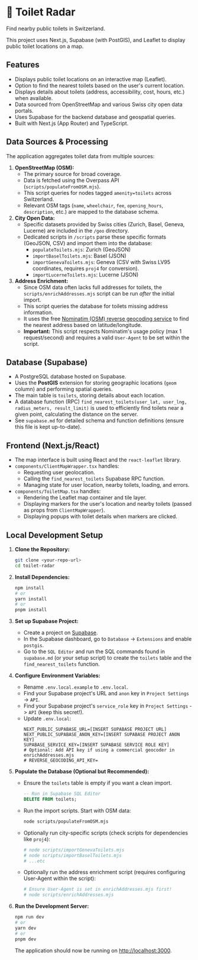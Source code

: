 # 🚽 Toilet Radar

Find nearby public toilets in Switzerland.

This project uses Next.js, Supabase (with PostGIS), and Leaflet to display public toilet locations on a map.

## Features

*   Displays public toilet locations on an interactive map (Leaflet).
*   Option to find the nearest toilets based on the user's current location.
*   Displays details about toilets (address, accessibility, cost, hours, etc.) when available.
*   Data sourced from OpenStreetMap and various Swiss city open data portals.
*   Uses Supabase for the backend database and geospatial queries.
*   Built with Next.js (App Router) and TypeScript.

## Data Sources & Processing

The application aggregates toilet data from multiple sources:

1.  **OpenStreetMap (OSM):**
    *   The primary source for broad coverage.
    *   Data is fetched using the Overpass API (`scripts/populateFromOSM.mjs`).
    *   This script queries for nodes tagged `amenity=toilets` across Switzerland.
    *   Relevant OSM tags (`name`, `wheelchair`, `fee`, `opening_hours`, `description`, etc.) are mapped to the database schema.
2.  **City Open Data:**
    *   Specific datasets provided by Swiss cities (Zurich, Basel, Geneva, Lucerne) are included in the `/geo` directory.
    *   Dedicated scripts in `/scripts` parse these specific formats (GeoJSON, CSV) and import them into the database:
        *   `populateToilets.mjs`: Zurich (GeoJSON)
        *   `importBaselToilets.mjs`: Basel (JSON)
        *   `importGenevaToilets.mjs`: Geneva (CSV with Swiss LV95 coordinates, requires `proj4` for conversion).
        *   `importLucerneToilets.mjs`: Lucerne (JSON)
3.  **Address Enrichment:**
    *   Since OSM data often lacks full addresses for toilets, the `scripts/enrichAddresses.mjs` script can be run *after* the initial import.
    *   This script queries the database for toilets missing address information.
    *   It uses the free [Nominatim (OSM) reverse geocoding service](https://nominatim.org/release-docs/latest/api/Reverse/) to find the nearest address based on latitude/longitude.
    *   **Important:** This script respects Nominatim's usage policy (max 1 request/second) and requires a valid `User-Agent` to be set within the script.

## Database (Supabase)

*   A PostgreSQL database hosted on Supabase.
*   Uses the **PostGIS** extension for storing geographic locations (`geom` column) and performing spatial queries.
*   The main table is `toilets`, storing details about each location.
*   A database function (RPC) `find_nearest_toilets(user_lat, user_lng, radius_meters, result_limit)` is used to efficiently find toilets near a given point, calculating the distance on the server.
*   See `supabase.md` for detailed schema and function definitions (ensure this file is kept up-to-date).

## Frontend (Next.js/React)

*   The map interface is built using React and the `react-leaflet` library.
*   `components/ClientMapWrapper.tsx` handles:
    *   Requesting user geolocation.
    *   Calling the `find_nearest_toilets` Supabase RPC function.
    *   Managing state for user location, nearby toilets, loading, and errors.
*   `components/ToiletMap.tsx` handles:
    *   Rendering the Leaflet map container and tile layer.
    *   Displaying markers for the user's location and nearby toilets (passed as props from `ClientMapWrapper`).
    *   Displaying popups with toilet details when markers are clicked.

## Local Development Setup

1.  **Clone the Repository:**
    ```bash
    git clone <your-repo-url>
    cd toilet-radar
    ```

2.  **Install Dependencies:**
    ```bash
    npm install
    # or
    yarn install
    # or
    pnpm install
    ```

3.  **Set up Supabase Project:**
    *   Create a project on [Supabase](https://supabase.com/).
    *   In the Supabase dashboard, go to `Database` -> `Extensions` and enable `postgis`.
    *   Go to the `SQL Editor` and run the SQL commands found in `supabase.md` (or your setup script) to create the `toilets` table and the `find_nearest_toilets` function.

4.  **Configure Environment Variables:**
    *   Rename `.env.local.example` to `.env.local`.
    *   Find your Supabase project's URL and `anon` key in `Project Settings` -> `API`.
    *   Find your Supabase project's `service_role` key in `Project Settings` -> `API` (keep this secret!).
    *   Update `.env.local`:
        ```dotenv
        NEXT_PUBLIC_SUPABASE_URL=[INSERT SUPABASE PROJECT URL]
        NEXT_PUBLIC_SUPABASE_ANON_KEY=[INSERT SUPABASE PROJECT ANON KEY]
        SUPABASE_SERVICE_KEY=[INSERT SUPABASE SERVICE ROLE KEY]
        # Optional: Add API key if using a commercial geocoder in enrichAddresses.mjs
        # REVERSE_GEOCODING_API_KEY=
        ```

5.  **Populate the Database (Optional but Recommended):**
    *   Ensure the `toilets` table is empty if you want a clean import.
        ```sql
        -- Run in Supabase SQL Editor
        DELETE FROM toilets;
        ```
    *   Run the import scripts. Start with OSM data:
        ```bash
        node scripts/populateFromOSM.mjs
        ```
    *   Optionally run city-specific scripts (check scripts for dependencies like `proj4`):
        ```bash
        # node scripts/importGenevaToilets.mjs 
        # node scripts/importBaselToilets.mjs
        # ...etc
        ```
    *   Optionally run the address enrichment script (requires configuring User-Agent within the script):
        ```bash
        # Ensure User-Agent is set in enrichAddresses.mjs first!
        # node scripts/enrichAddresses.mjs 
        ```

6.  **Run the Development Server:**
    ```bash
    npm run dev
    # or
    yarn dev
    # or
    pnpm dev
    ```
    The application should now be running on [http://localhost:3000](http://localhost:3000).
